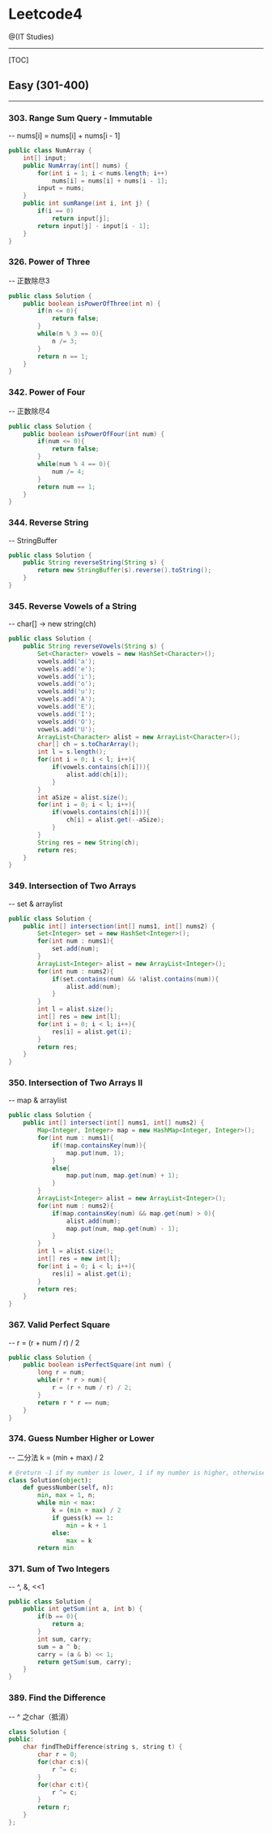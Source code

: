 # Leetcode4

@(IT Studies)


-------------------

[TOC]

## Easy (301-400)
-------------------

### 303. Range Sum Query - Immutable
-- nums[i] = nums[i] + nums[i - 1]
``` java
public class NumArray {
    int[] input;
    public NumArray(int[] nums) {
        for(int i = 1; i < nums.length; i++)
            nums[i] = nums[i] + nums[i - 1];
        input = nums;
    }
    public int sumRange(int i, int j) {
        if(i == 0)
            return input[j];
        return input[j] - input[i - 1];
    }
}
```
### 326. Power of Three
-- 正数除尽3
``` java
public class Solution {
    public boolean isPowerOfThree(int n) {
        if(n <= 0){
            return false;
        }
        while(n % 3 == 0){
            n /= 3;
        }
        return n == 1;
    }
}
```
### 342. Power of Four
-- 正数除尽4
``` java
public class Solution {
    public boolean isPowerOfFour(int num) {
        if(num <= 0){
            return false;
        }
        while(num % 4 == 0){
            num /= 4;
        }
        return num == 1;
    }
}
```
### 344. Reverse String
-- StringBuffer
``` java
public class Solution {
    public String reverseString(String s) {
        return new StringBuffer(s).reverse().toString();
    }
}
```
### 345. Reverse Vowels of a String
-- char[] -> new string(ch)
``` java
public class Solution {
    public String reverseVowels(String s) {
        Set<Character> vowels = new HashSet<Character>();
        vowels.add('a');
        vowels.add('e');
        vowels.add('i');
        vowels.add('o');
        vowels.add('u');
        vowels.add('A');
        vowels.add('E');
        vowels.add('I');
        vowels.add('O');
        vowels.add('U');
        ArrayList<Character> alist = new ArrayList<Character>();
        char[] ch = s.toCharArray();
        int l = s.length();
        for(int i = 0; i < l; i++){
            if(vowels.contains(ch[i])){
                alist.add(ch[i]);
            }
        }
        int aSize = alist.size();
        for(int i = 0; i < l; i++){
            if(vowels.contains(ch[i])){
                ch[i] = alist.get(--aSize);
            }
        }
        String res = new String(ch);
        return res;
    }
}
```
### 349. Intersection of Two Arrays
-- set & arraylist
``` java
public class Solution {
    public int[] intersection(int[] nums1, int[] nums2) {
        Set<Integer> set = new HashSet<Integer>();
        for(int num : nums1){
            set.add(num);
        }
        ArrayList<Integer> alist = new ArrayList<Integer>();
        for(int num : nums2){
            if(set.contains(num) && !alist.contains(num)){
                alist.add(num);
            }
        }
        int l = alist.size();
        int[] res = new int[l];
        for(int i = 0; i < l; i++){
            res[i] = alist.get(i);
        }
        return res;
    }
}
```
### 350. Intersection of Two Arrays II
-- map & arraylist
``` java
public class Solution {
    public int[] intersect(int[] nums1, int[] nums2) {
        Map<Integer, Integer> map = new HashMap<Integer, Integer>();
        for(int num : nums1){
            if(!map.containsKey(num)){
                map.put(num, 1);
            }
            else{
                map.put(num, map.get(num) + 1);
            }
        }
        ArrayList<Integer> alist = new ArrayList<Integer>();
        for(int num : nums2){
            if(map.containsKey(num) && map.get(num) > 0){
                alist.add(num);
                map.put(num, map.get(num) - 1);
            }
        }
        int l = alist.size();
        int[] res = new int[l];
        for(int i = 0; i < l; i++){
            res[i] = alist.get(i);
        }
        return res;
    }
}
```
### 367. Valid Perfect Square
-- r = (r + num / r) / 2
``` java
public class Solution {
    public boolean isPerfectSquare(int num) {
        long r = num;
        while(r * r > num){
            r = (r + num / r) / 2;
        }
        return r * r == num;
    }
}
```
### 374. Guess Number Higher or Lower
-- 二分法 k = (min + max) / 2
``` python
# @return -1 if my number is lower, 1 if my number is higher, otherwise return 0
class Solution(object):
    def guessNumber(self, n):
        min, max = 1, n;
        while min < max:
            k = (min + max) / 2
            if guess(k) == 1:
                min = k + 1
            else:
                max = k
        return min
```
### 371. Sum of Two Integers
-- ^, &, <<1
``` java
public class Solution {
    public int getSum(int a, int b) {
        if(b == 0){
            return a;
        }
        int sum, carry;
        sum = a ^ b;
        carry = (a & b) << 1;
        return getSum(sum, carry);
    }
}
```
### 389. Find the Difference
-- ^ 之char（抵消）
``` cpp
class Solution {
public:
    char findTheDifference(string s, string t) {
        char r = 0;
        for(char c:s){
            r ^= c;
        }
        for(char c:t){
            r ^= c;
        }
        return r;
    }
};
```
